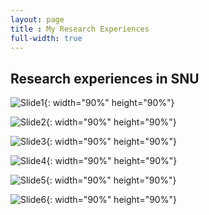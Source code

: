 ```yaml
---
layout: page
title : My Research Experiences
full-width: true
---
```


Research experiences in SNU
---------------------------

![Slide1](https://jeenskim.github.io/assets/img/Slide1.PNG){: width="90%" height="90%"}

![Slide2](https://jeenskim.github.io/assets/img/Slide2.PNG){: width="90%" height="90%"}

![Slide3](https://github.com/jeenskim/jeenskim.github.io/assets/143062368/73dd0edf-e47c-4601-a6bd-43e3426985b5){: width="90%" height="90%"}

![Slide4](https://jeenskim.github.io/assets/img/Slide4.PNG){: width="90%" height="90%"}

![Slide5](https://github.com/jeenskim/jeenskim.github.io/assets/143062368/16effa1a-efc9-4c79-865f-cb4a021527d2){: width="90%" height="90%"}

![Slide6](https://jeenskim.github.io/assets/img/Slide6.PNG){: width="90%" height="90%"}





